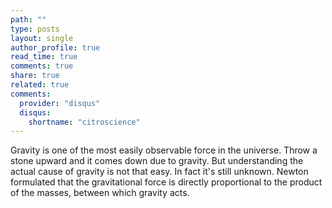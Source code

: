 ```yaml
---
path: ""
type: posts
layout: single
author_profile: true
read_time: true
comments: true
share: true
related: true
comments:
  provider: "disqus"
  disqus:
    shortname: "citroscience"
---
```


Gravity is one of the most easily observable force in the universe. Throw a stone upward and it comes down due to gravity. But understanding the actual cause of gravity is not that easy. In fact it's still unknown.
Newton formulated that the gravitational force is directly proportional to the product of the masses, between which gravity acts. 

